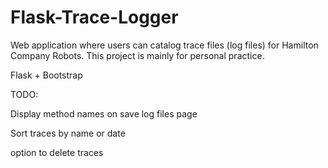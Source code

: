 # Flask-Trace-Logger
Web application where users can catalog trace files (log files) for Hamilton Company Robots. This project is mainly for personal practice.

Flask + Bootstrap

TODO:

Display method names on save log files page

Sort traces by name or date

option to delete traces


